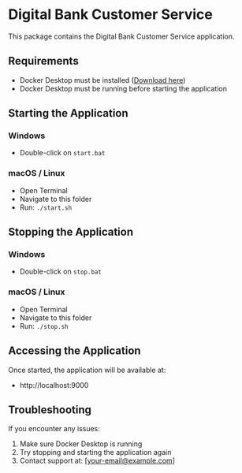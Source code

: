 # Digital Bank Customer Service

This package contains the Digital Bank Customer Service application.

## Requirements

- Docker Desktop must be installed ([Download here](https://www.docker.com/products/docker-desktop))
- Docker Desktop must be running before starting the application

## Starting the Application

### Windows
- Double-click on `start.bat`

### macOS / Linux
- Open Terminal
- Navigate to this folder
- Run: `./start.sh`

## Stopping the Application

### Windows
- Double-click on `stop.bat`

### macOS / Linux
- Open Terminal
- Navigate to this folder
- Run: `./stop.sh`

## Accessing the Application

Once started, the application will be available at:
- http://localhost:9000

## Troubleshooting

If you encounter any issues:
1. Make sure Docker Desktop is running
2. Try stopping and starting the application again
3. Contact support at: [your-email@example.com]